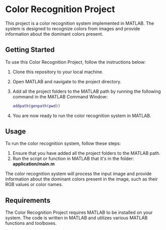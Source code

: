 # Color Recognition Project

This project is a color recognition system implemented in MATLAB. The system is designed to recognize colors from images and provide information about the dominant colors present. 

## Getting Started

To use this Color Recognition Project, follow the instructions below:

1. Clone this repository to your local machine.
2. Open MATLAB and navigate to the project directory.
3. Add all the project folders to the MATLAB path by running the following command in the MATLAB Command Window:

   ```matlab
   addpath(genpath(pwd))
   ```

4. You are now ready to run the color recognition system in MATLAB.

## Usage

To run the color recognition system, follow these steps:

1. Ensure that you have added all the project folders to the MATLAB path.
2. Run the script or function in MATLAB that it's in the folder:  **application/main.m**

The color recognition system will process the input image and provide information about the dominant colors present in the image, such as their RGB values or color names.

## Requirements

The Color Recognition Project requires MATLAB to be installed on your system. The code is written in MATLAB and utilizes various MATLAB functions and toolboxes.
